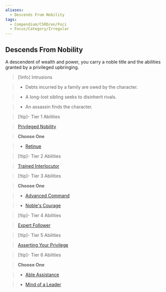 ```yaml
---
aliases:
  - Descends From Nobility
tags:
  - Compendium/CSRD/en/Foci
  - Focus/Category/Irregular
---
```

  
    
## Descends From Nobility    
A descendent of wealth and power, you carry a noble title and the abilities granted by a privileged upbringing.    
  
>[!info] Intrusions    
>- Debts incurred by a family are owed by the character.    
>- A long-lost sibling seeks to disinherit rivals.    
>- An assassin finds the character.    
  
  
>[!tip]- Tier 1 Abilities    
> [Privileged Nobility](Privileged-Nobility.md)    
> **Choose One**    
>- [Retinue](Retinue.md)    
  
  
>[!tip]- Tier 2 Abilities    
> [Trained Interlocutor](Trained-Interlocutor.md)    
  
  
>[!tip]- Tier 3 Abilities    
> **Choose One**    
>- [Advanced Command](Advanced-Command.md)    
>- [Noble's Courage](Noble's-Courage.md)    
  
  
>[!tip]- Tier 4 Abilities    
> [Expert Follower](Expert-Follower.md)    
  
  
>[!tip]- Tier 5 Abilities    
> [Asserting Your Privilege](Asserting-Your-Privilege.md)    
  
  
>[!tip]- Tier 6 Abilities    
> **Choose One**    
>- [Able Assistance](Able-Assistance.md)    
>- [Mind of a Leader](Mind-of-a-Leader.md)